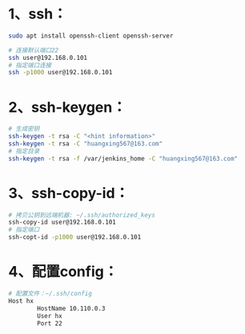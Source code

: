# 1、ssh：

```bash
sudo apt install openssh-client openssh-server

# 连接默认端口22
ssh user@192.168.0.101
# 指定端口连接
ssh -p1000 user@192.168.0.101
```

# 2、ssh-keygen：

```bash
# 生成密钥
ssh-keygen -t rsa -C "<hint information>"
ssh-keygen -t rsa -C "huangxing567@163.com"
# 指定目录
ssh-keygen -t rsa -f /var/jenkins_home -C "huangxing567@163.com"
```

# 3、ssh-copy-id：

```bash
# 拷贝公钥到远端机器: ~/.ssh/authorized_keys
ssh-copy-id user@192.168.0.101
# 指定端口
ssh-copt-id -p1000 user@192.168.0.101
```

#  4、配置config：

```bash
# 配置文件：~/.ssh/config
Host hx
        HostName 10.110.0.3
        User hx
        Port 22
```


